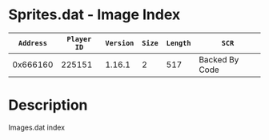 # Sprites.dat - Image Index

| `Address` | `Player ID` | `Version` | `Size` | `Length` | `SCR` |
| ---------- | ----------- | --------- | ------ | -------- | ---- |
| 0x666160 | 225151 | 1.16.1 | 2 | 517 | Backed By Code |

# Description

Images.dat index